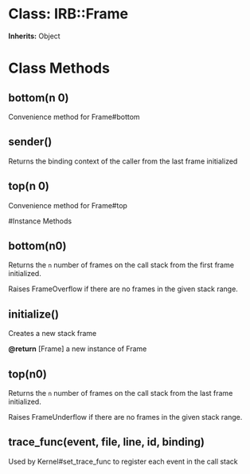 # Class: IRB::Frame
**Inherits:** Object
    



# Class Methods
## bottom(n 0) [](#method-c-bottom)
Convenience method for Frame#bottom
## sender() [](#method-c-sender)
Returns the binding context of the caller from the last frame initialized
## top(n 0) [](#method-c-top)
Convenience method for Frame#top

#Instance Methods
## bottom(n0) [](#method-i-bottom)
Returns the `n` number of frames on the call stack from the first frame
initialized.

Raises FrameOverflow if there are no frames in the given stack range.

## initialize() [](#method-i-initialize)
Creates a new stack frame

**@return** [Frame] a new instance of Frame

## top(n0) [](#method-i-top)
Returns the `n` number of frames on the call stack from the last frame
initialized.

Raises FrameUnderflow if there are no frames in the given stack range.

## trace_func(event, file, line, id, binding) [](#method-i-trace_func)
Used by Kernel#set_trace_func to register each event in the call stack

